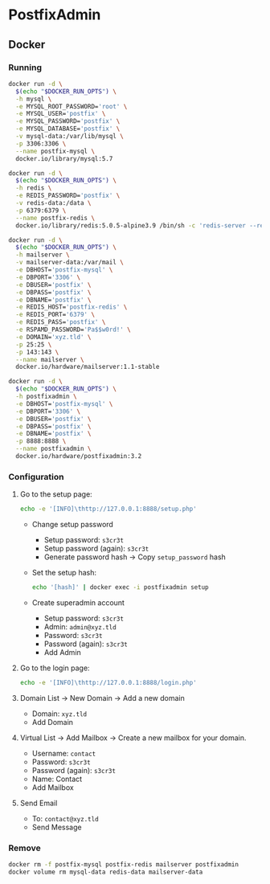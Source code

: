 # PostfixAdmin

## Docker

### Running

```sh
docker run -d \
  $(echo "$DOCKER_RUN_OPTS") \
  -h mysql \
  -e MYSQL_ROOT_PASSWORD='root' \
  -e MYSQL_USER='postfix' \
  -e MYSQL_PASSWORD='postfix' \
  -e MYSQL_DATABASE='postfix' \
  -v mysql-data:/var/lib/mysql \
  -p 3306:3306 \
  --name postfix-mysql \
  docker.io/library/mysql:5.7
```

```sh
docker run -d \
  $(echo "$DOCKER_RUN_OPTS") \
  -h redis \
  -e REDIS_PASSWORD='postfix' \
  -v redis-data:/data \
  -p 6379:6379 \
  --name postfix-redis \
  docker.io/library/redis:5.0.5-alpine3.9 /bin/sh -c 'redis-server --requirepass ${REDIS_PASSWORD}'
```

```sh
docker run -d \
  $(echo "$DOCKER_RUN_OPTS") \
  -h mailserver \
  -v mailserver-data:/var/mail \
  -e DBHOST='postfix-mysql' \
  -e DBPORT='3306' \
  -e DBUSER='postfix' \
  -e DBPASS='postfix' \
  -e DBNAME='postfix' \
  -e REDIS_HOST='postfix-redis' \
  -e REDIS_PORT='6379' \
  -e REDIS_PASS='postfix' \
  -e RSPAMD_PASSWORD='Pa$$w0rd!' \
  -e DOMAIN='xyz.tld' \
  -p 25:25 \
  -p 143:143 \
  --name mailserver \
  docker.io/hardware/mailserver:1.1-stable
```

```sh
docker run -d \
  $(echo "$DOCKER_RUN_OPTS") \
  -h postfixadmin \
  -e DBHOST='postfix-mysql' \
  -e DBPORT='3306' \
  -e DBUSER='postfix' \
  -e DBPASS='postfix' \
  -e DBNAME='postfix' \
  -p 8888:8888 \
  --name postfixadmin \
  docker.io/hardware/postfixadmin:3.2
```

### Configuration

1. Go to the setup page:

   ```sh
   echo -e '[INFO]\thttp://127.0.0.1:8888/setup.php'
   ```

   - Change setup password
     - Setup password: `s3cr3t`
     - Setup password (again): `s3cr3t`
     - Generate password hash -> Copy `setup_password` hash
   - Set the setup hash:

     ```sh
     echo '[hash]' | docker exec -i postfixadmin setup
     ```

   - Create superadmin account
     - Setup password: `s3cr3t`
     - Admin: `admin@xyz.tld`
     - Password: `s3cr3t`
     - Password (again): `s3cr3t`
     - Add Admin

2. Go to the login page:

   ```sh
   echo -e '[INFO]\thttp://127.0.0.1:8888/login.php'
   ```

3. Domain List -> New Domain -> Add a new domain
   - Domain: `xyz.tld`
   - Add Domain
4. Virtual List -> Add Mailbox -> Create a new mailbox for your domain.
   - Username: `contact`
   - Password: `s3cr3t`
   - Password (again): `s3cr3t`
   - Name: Contact
   - Add Mailbox
5. Send Email
   - To: `contact@xyz.tld`
   - Send Message

### Remove

```sh
docker rm -f postfix-mysql postfix-redis mailserver postfixadmin
docker volume rm mysql-data redis-data mailserver-data
```
